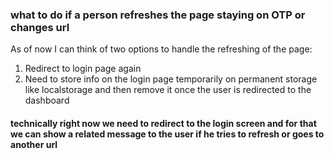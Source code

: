 ### what to do if a person refreshes the page staying on OTP or changes url

As of now I can think of two options to handle the refreshing of the page:  
1) Redirect to login page again  
2) Need to store info on the login page temporarily on permanent storage like localstorage and then remove it once the user is redirected to the dashboard


#### technically right now we need to redirect to the login screen and for that we can show a related message to the user if he tries to refresh or goes to another url